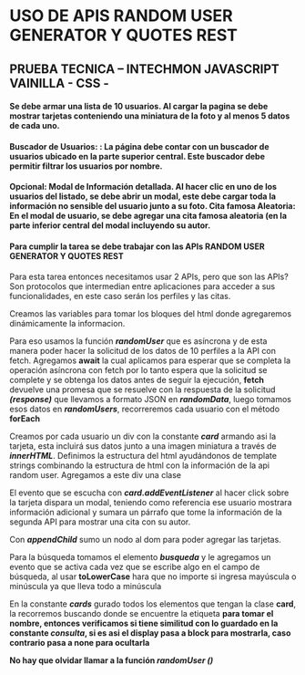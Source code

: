 
# USO DE APIS RANDOM USER GENERATOR Y QUOTES REST
## PRUEBA TECNICA – INTECHMON JAVASCRIPT VAINILLA  - CSS -


#### Se debe armar una lista de 10 usuarios. Al cargar la pagina se debe mostrar tarjetas conteniendo una miniatura de la foto y al menos 5 datos de cada uno. 
#### Buscador de Usuarios: : La página debe contar con un buscador de usuarios ubicado en la parte superior central.  Este buscador debe permitir filtrar los usuarios por nombre.
#### Opcional: Modal de Información detallada. Al hacer clic en uno de los usuarios del listado, se debe abrir un modal, este debe cargar toda la información no sensible del usuario junto a su  foto. Cita famosa Aleatoria:  En el modal de usuario, se debe agregar una cita famosa aleatoria (en la parte inferior central del modal incluyendo su autor.
#### Para cumplir la tarea se debe trabajar con las APIs RANDOM USER GENERATOR Y QUOTES REST



Para esta tarea entonces necesitamos usar 2 APIs, pero que son las APIs? Son protocolos que intermedian entre aplicaciones para acceder a sus funcionalidades, en este caso serán los perfiles y las citas.

Creamos las variables para tomar los bloques del html donde agregaremos dinámicamente la informacion.

Para eso usamos la función ***randomUser*** que es asíncrona y de esta manera poder hacer la solicitud de los datos de 10 perfiles a la API con fetch.
Agregamos **await**  la cual aplicamos para esperar que se completa la operación asíncrona con fetch por lo tanto espera que la solicitud se complete y se obtenga los datos antes de seguir la ejecución, **fetch** devuelve una promesa que se resuelve con la respuesta de la solicitud ***(response)*** que llevamos a formato JSON en  ***randomData***, luego tomamos esos datos en ***randomUsers***, recorreremos cada usuario con el método **forEach**


Creamos por cada usuario un div con la constante ***card*** armando asi la tarjeta, esta incluirá sus datos junto a una imagen miniatura a través de ***innerHTML***. Definimos la estructura del html ayudándonos de template strings combinando la estructura de html con la información de la api random user. Agregamos a este div una clase 

El evento que se escucha con ***card.addEventListener*** al hacer click sobre la tarjeta dispara un modal, teniendo como referencia ese usuario mostrara información adicional y sumara un párrafo que tome la información de la segunda API para mostrar una cita con su autor.

Con ***appendChild*** sumo un nodo al dom para poder agregar las tarjetas.

Para la búsqueda tomamos el elemento ***busqueda*** y le agregamos un evento que se activa cada vez que se escribe algo en el campo de búsqueda, al usar **toLowerCase** hara que no importe si ingresa mayúscula o minúscula ya que lleva todo a minúscula

En la constante ***cards*** gurado todos los elementos que tengan la clase **card**, la recorremos buscando donde se encuentre la etiqueta <strong> para tomar el nombre, entonces verificamos si tiene similitud con lo guardado en la constante ***consulta***, si es asi el display pasa a block para mostrarla, caso contrario pasa a none para ocultarla

No hay que olvidar llamar a la función ***randomUser ()*** 
